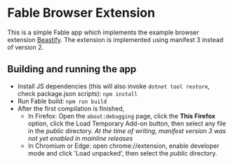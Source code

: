 # Fable Browser Extension

This is a simple Fable app which implements the example browser extension [Beastify](https://developer.mozilla.org/en-US/docs/Mozilla/Add-ons/WebExtensions/Your_second_WebExtension).
The extension is implemented using manifest 3 instead of version 2.


## Building and running the app

* Install JS dependencies (this will also invoke `dotnet tool restore`, check package.json scripts): `npm install`
* Run Fable build: `npm run build`
* After the first compilation is finished,
    * In Firefox: Open the `about:debugging` page, click the __This Firefox__ option, click the Load Temporary Add-on button, then select any file in the _public_ directory. _At the time of writing, manifest version 3 was not yet enabled in mainline releases_
    * In Chromium or Edge: open chrome://extension, enable developer mode and click 'Load unpacked', then select the _public_ directory.